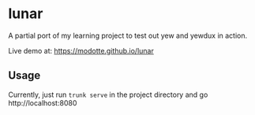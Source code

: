 # lunar

A partial port of my learning project to test out yew and yewdux in action.

Live demo at: https://modotte.github.io/lunar

## Usage

Currently, just run `trunk serve` in the project directory and go http://localhost:8080
